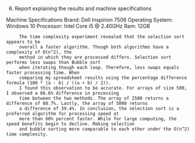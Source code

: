 6.	Report explaining the results and machine specifications

Machine Specifications
Brand: Dell Inspirion 7506
Operating System: Windows 10 
Processor: Intel Core i5 @ 2.40GHz
Ram: 12GB 

         The time complexity experiment revealed that the selection sort appears to be 
         overall a faster algorithm. Though both algorithms have a complexity of O(n^2), the 
         method in which they are processed differs. Selection sort performs less swaps than Bubble sort  
         when iterating though each loop. Therefore, less swaps equals faster processing time. When 
         comparing my spreadsheet results using the percentage difference formula (100 * |a - b| / ((a + b) / 2)).
         I found this observation to be accurate. For arrays of size 500, I observed a 66.6% difference in processing
         time between the two methods. The array of 2500 returns a difference of 80.7%. Lastly, the array of 5000 returns  
         a difference of 39.4%. In conclusion, the selection sort is a preferred algorithm for processing speed at 
         more than 60% percent faster. While for large computing, the speed benefits begin to decline. Making selection 
         and bubble sorting more comparable to each other under the O(n^2) time complexity. 
